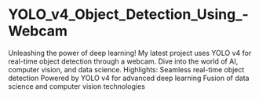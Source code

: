 # YOLO_v4_Object_Detection_Using_-Webcam
Unleashing the power of deep learning! My latest project uses YOLO v4 for real-time object detection through a webcam. Dive into the world of AI, computer vision, and data science. 
Highlights:
          Seamless real-time object detection
          Powered by YOLO v4 for advanced deep learning
          Fusion of data science and computer vision technologies
